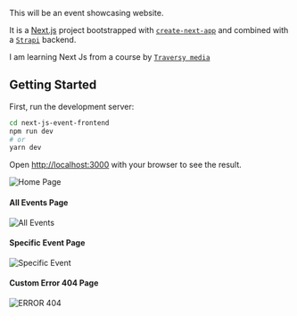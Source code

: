 This will be an event showcasing website. 

It is a [Next.js](https://nextjs.org/) project bootstrapped with [`create-next-app`](https://github.com/vercel/next.js/tree/canary/packages/create-next-app) and combined with a [`Strapi`](https://strapi.io/) backend.

I am learning Next Js from a course by [`Traversy media`](https://www.udemy.com/course/nextjs-dev-to-deployment/) 

## Getting Started

First, run the development server:

```bash
cd next-js-event-frontend
npm run dev
# or
yarn dev
```

Open [http://localhost:3000](http://localhost:3000) with your browser to see the result.

![Home Page](./images_for_readme/landing.png)

#### All Events Page
![All Events](./images_for_readme/all_events.png)
#### Specific Event Page
![Specific Event](./images_for_readme/specific_event.png)
#### Custom Error 404 Page
![ERROR 404](./images_for_readme/error_404.png)